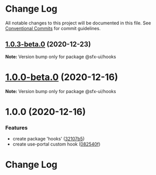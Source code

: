 # Change Log

All notable changes to this project will be documented in this file.
See [Conventional Commits](https://conventionalcommits.org) for commit guidelines.

## [1.0.3-beta.0](https://github.com/scaleflex/sfx-ui/compare/1.0.2-beta.0...1.0.3-beta.0) (2020-12-23)

**Note:** Version bump only for package @sfx-ui/hooks





# [1.0.0-beta.0](https://github.com/scaleflex/sfx-ui/compare/v1.0.0...v1.0.0-beta.0) (2020-12-16)

**Note:** Version bump only for package @sfx-ui/hooks





# 1.0.0 (2020-12-16)


### Features

* create package 'hooks' ([32107b5](https://code.scaleflex.cloud/scaleflex/sfx-ui/commits/32107b5ce639c5fced9bde86058684cb56c6feb5))
* create use-portal custom hook ([082540f](https://code.scaleflex.cloud/scaleflex/sfx-ui/commits/082540f9b5720dfb1cfd98b6c73229cfc1659c3b))





# Change Log
